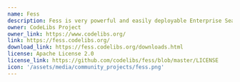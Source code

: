 ```yaml
---
name: Fess
description: Fess is very powerful and easily deployable Enterprise Search Server. It provides Web UI and a crawler, which can crawl documents on a web server, file system, or Database. Many file formats are supported, including Microsoft Office, PDF, and zip.
owner: CodeLibs Project
owner_link: https://www.codelibs.org/
link: https://fess.codelibs.org/
download_link: https://fess.codelibs.org/downloads.html
license: Apache License 2.0
license_link: https://github.com/codelibs/fess/blob/master/LICENSE
icon: '/assets/media/community_projects/fess.png'
---
```

